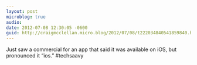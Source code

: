 ```yaml
---
layout: post
microblog: true
audio: 
date: 2012-07-08 12:30:05 -0600
guid: http://craigmcclellan.micro.blog/2012/07/08/t222034840541859840.html
---
```

Just saw a commercial for an app that said it was available on iOS, but pronounced it “ios.” #techsaavy
